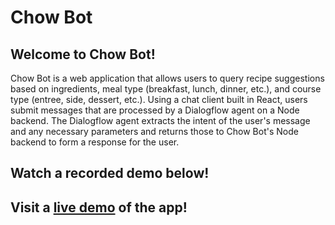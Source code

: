 # Chow Bot
## Welcome to Chow Bot!
Chow Bot is a web application that allows users to query recipe suggestions based on ingredients, meal type
(breakfast, lunch, dinner, etc.), and course type (entree, side, dessert, etc.). Using a chat client built
in React, users submit messages that are processed by a Dialogflow agent on a Node backend. The Dialogflow
agent extracts the intent of the user's message and any necessary parameters and returns those to Chow Bot's
Node backend to form a response for the user.
## Watch a recorded demo below!
## Visit a [live demo](https://chow-bot.herokuapp.com) of the app!

